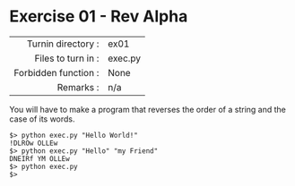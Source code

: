 # Exercise 01 - Rev Alpha

|                         |                    |
| -----------------------:| ------------------ |
|   Turnin directory :    |  ex01              |
|   Files to turn in :    |  exec.py           |
|   Forbidden function :  |  None              |
|   Remarks :             |  n/a               |

You will have to make a program that reverses the order of a string and the case of its words.

```console
$> python exec.py "Hello World!"
!DLROw OLLEw
$> python exec.py "Hello" "my Friend"
DNEIRf YM OLLEw
$> python exec.py
$>
```
